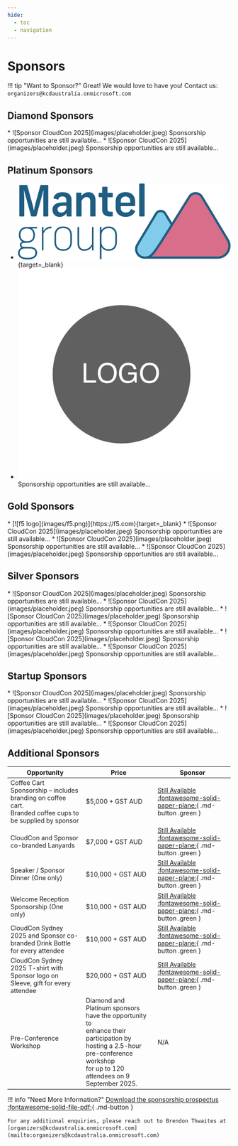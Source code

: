 ```yaml
---
hide:
  - toc
  - navigation
---
```


# Sponsors

!!! tip "Want to Sponsor?"
    Great! We would love to have you! Contact us: `organizers@kcdaustralia.onmicrosoft.com`

<!--
* [![grafana logo](images/grafana.png)](https://grafana.com){target=_blank}
* [![f5 logo](images/f5.png)](https://f5.com){target=_blank}
* [![mantel group logo](images/mantelgroup.png)](https://mantelgroup.com.au){target=_blank}
* ![Sponsor CloudCon 2025](images/placeholder.jpeg) Sponsorship opportunities are still available...
-->
## Diamond Sponsors

<div class="grid cards" markdown>
* ![Sponsor CloudCon 2025](images/placeholder.jpeg) Sponsorship opportunities are still available...
* ![Sponsor CloudCon 2025](images/placeholder.jpeg) Sponsorship opportunities are still available...
</div>

## Platinum Sponsors

<div class="grid cards" markdown>

* [![mantel group logo](images/mantelgroup.png)](https://mantelgroup.com.au){target=_blank}
* ![Sponsor CloudCon 2025](images/placeholder.jpeg) Sponsorship opportunities are still available...

</div>

## Gold Sponsors

<div class="grid cards" markdown>
* [![f5 logo](images/f5.png)](https://f5.com){target=_blank}
* ![Sponsor CloudCon 2025](images/placeholder.jpeg) Sponsorship opportunities are still available...
* ![Sponsor CloudCon 2025](images/placeholder.jpeg) Sponsorship opportunities are still available...
* ![Sponsor CloudCon 2025](images/placeholder.jpeg) Sponsorship opportunities are still available...
</div>

## Silver Sponsors

<div class="grid cards" markdown>
* ![Sponsor CloudCon 2025](images/placeholder.jpeg) Sponsorship opportunities are still available...
* ![Sponsor CloudCon 2025](images/placeholder.jpeg) Sponsorship opportunities are still available...
* ![Sponsor CloudCon 2025](images/placeholder.jpeg) Sponsorship opportunities are still available...
* ![Sponsor CloudCon 2025](images/placeholder.jpeg) Sponsorship opportunities are still available...
* ![Sponsor CloudCon 2025](images/placeholder.jpeg) Sponsorship opportunities are still available...
* ![Sponsor CloudCon 2025](images/placeholder.jpeg) Sponsorship opportunities are still available...
</div>

## Startup Sponsors

<div class="grid cards" markdown>
* ![Sponsor CloudCon 2025](images/placeholder.jpeg) Sponsorship opportunities are still available...
* ![Sponsor CloudCon 2025](images/placeholder.jpeg) Sponsorship opportunities are still available...
* ![Sponsor CloudCon 2025](images/placeholder.jpeg) Sponsorship opportunities are still available...
* ![Sponsor CloudCon 2025](images/placeholder.jpeg) Sponsorship opportunities are still available...
</div>

## Additional Sponsors

| Opportunity | Price | Sponsor |
|-------------|-------|---------|
| Coffee Cart Sponsorship – includes branding on coffee cart.<br />Branded coffee cups to be supplied by sponsor | $5,000 + GST AUD | [Still Available :fontawesome-solid-paper-plane:](mailto:organizers@kcdaustralia.onmicrosoft.com){ .md-button .green } |
| CloudCon and Sponsor co-branded Lanyards | $7,000 + GST AUD | [Still Available :fontawesome-solid-paper-plane:](mailto:organizers@kcdaustralia.onmicrosoft.com){ .md-button .green } |
| Speaker / Sponsor Dinner (One only)  | $10,000 + GST AUD | [Still Available :fontawesome-solid-paper-plane:](mailto:organizers@kcdaustralia.onmicrosoft.com){ .md-button .green } |
| Welcome Reception Sponsorship (One only) | $10,000 + GST AUD | [Still Available :fontawesome-solid-paper-plane:](mailto:organizers@kcdaustralia.onmicrosoft.com){ .md-button .green } |
| CloudCon Sydney 2025 and Sponsor co-branded Drink Bottle for every attendee | $10,000 + GST AUD | [Still Available :fontawesome-solid-paper-plane:](mailto:organizers@kcdaustralia.onmicrosoft.com){ .md-button .green } |
| CloudCon Sydney 2025 T-shirt with Sponsor logo on Sleeve, gift for every attendee | $20,000 + GST AUD | [Still Available :fontawesome-solid-paper-plane:](mailto:organizers@kcdaustralia.onmicrosoft.com){ .md-button .green } |
| Pre-Conference Workshop | Diamond and Platinum sponsors have the opportunity to <br />enhance their participation by hosting a 2.5-hour pre-conference workshop<br /> for up to 120 attendees on 9 September 2025. | N/A |

!!! info "Need More Information?"
    [Download the sponsorship prospectus :fontawesome-solid-file-pdf:](files/CloudCon-Sydney-2025-sponsor-prospectus.pdf){ .md-button }

    For any additional enquiries, please reach out to Brendon Thwaites at [organizers@kcdaustralia.onmicrosoft.com](mailto:organizers@kcdaustralia.onmicrosoft.com)